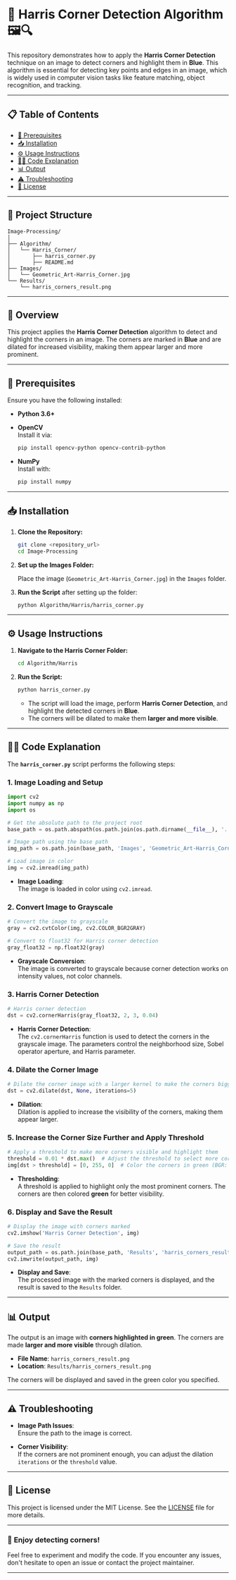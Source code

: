 # 🎯 **Harris Corner Detection Algorithm** 🖼️🔍

This repository demonstrates how to apply the **Harris Corner Detection** technique on an image to detect corners and highlight them in **Blue**. This algorithm is essential for detecting key points and edges in an image, which is widely used in computer vision tasks like feature matching, object recognition, and tracking.

---

## 📋 **Table of Contents**

- [🔧 Prerequisites](#prerequisites)
- [📥 Installation](#installation)
- [⚙️ Usage Instructions](#usage-instructions)
- [🧑‍💻 Code Explanation](#code-explanation)
- [📊 Output](#output)
- [⚠️ Troubleshooting](#troubleshooting)
- [📜 License](#license)

---

## 📁 **Project Structure**

```
Image-Processing/
│
├── Algorithm/
│   └── Harris_Corner/
│       ├── harris_corner.py
│       ├── README.md
├── Images/
│   └── Geometric_Art-Harris_Corner.jpg
└── Results/
    └── harris_corners_result.png
```

---

## 📝 **Overview**

This project applies the **Harris Corner Detection** algorithm to detect and highlight the corners in an image. The corners are marked in **Blue** and are dilated for increased visibility, making them appear larger and more prominent.

---

## 🔧 **Prerequisites**

Ensure you have the following installed:

- **Python 3.6+**
- **OpenCV**  
  Install it via:

  ```bash
  pip install opencv-python opencv-contrib-python
  ```

- **NumPy**  
  Install with:

  ```bash
  pip install numpy
  ```

---

## 📥 **Installation**

1. **Clone the Repository:**

   ```bash
   git clone <repository_url>
   cd Image-Processing
   ```

2. **Set up the Images Folder:**

   Place the image (`Geometric_Art-Harris_Corner.jpg`) in the `Images` folder.

3. **Run the Script** after setting up the folder:

   ```bash
   python Algorithm/Harris/harris_corner.py
   ```

---

## ⚙️ **Usage Instructions**

1. **Navigate to the Harris Corner Folder:**

   ```bash
   cd Algorithm/Harris
   ```

2. **Run the Script:**

   ```bash
   python harris_corner.py
   ```

   - The script will load the image, perform **Harris Corner Detection**, and highlight the detected corners in **Blue**.
   - The corners will be dilated to make them **larger and more visible**.

---

## 🧑‍💻 **Code Explanation**

The **`harris_corner.py`** script performs the following steps:

### 1. **Image Loading and Setup**

```python
import cv2
import numpy as np
import os

# Get the absolute path to the project root
base_path = os.path.abspath(os.path.join(os.path.dirname(__file__), '../../'))

# Image path using the base path
img_path = os.path.join(base_path, 'Images', 'Geometric_Art-Harris_Corner.jpg')

# Load image in color
img = cv2.imread(img_path)
```

- **Image Loading**:  
  The image is loaded in color using `cv2.imread`.

### 2. **Convert Image to Grayscale**

```python
# Convert the image to grayscale
gray = cv2.cvtColor(img, cv2.COLOR_BGR2GRAY)

# Convert to float32 for Harris corner detection
gray_float32 = np.float32(gray)
```

- **Grayscale Conversion**:  
  The image is converted to grayscale because corner detection works on intensity values, not color channels.

### 3. **Harris Corner Detection**

```python
# Harris corner detection
dst = cv2.cornerHarris(gray_float32, 2, 3, 0.04)
```

- **Harris Corner Detection**:  
  The `cv2.cornerHarris` function is used to detect the corners in the grayscale image. The parameters control the neighborhood size, Sobel operator aperture, and Harris parameter.

### 4. **Dilate the Corner Image**

```python
# Dilate the corner image with a larger kernel to make the corners bigger
dst = cv2.dilate(dst, None, iterations=5)
```

- **Dilation**:  
  Dilation is applied to increase the visibility of the corners, making them appear larger.

### 5. **Increase the Corner Size Further and Apply Threshold**

```python
# Apply a threshold to make more corners visible and highlight them
threshold = 0.01 * dst.max()  # Adjust the threshold to select more corners
img[dst > threshold] = [0, 255, 0]  # Color the corners in green (BGR: [0, 255, 0])
```

- **Thresholding**:  
  A threshold is applied to highlight only the most prominent corners. The corners are then colored **green** for better visibility.

### 6. **Display and Save the Result**

```python
# Display the image with corners marked
cv2.imshow('Harris Corner Detection', img)

# Save the result
output_path = os.path.join(base_path, 'Results', 'harris_corners_result.png')
cv2.imwrite(output_path, img)
```

- **Display and Save**:  
  The processed image with the marked corners is displayed, and the result is saved to the `Results` folder.

---

## 📊 **Output**

The output is an image with **corners highlighted in green**. The corners are made **larger and more visible** through dilation.

- **File Name**: `harris_corners_result.png`
- **Location**: `Results/harris_corners_result.png`

The corners will be displayed and saved in the green color you specified.

---

## ⚠️ **Troubleshooting**

- **Image Path Issues**:  
  Ensure the path to the image is correct.
  
- **Corner Visibility**:  
  If the corners are not prominent enough, you can adjust the dilation `iterations` or the `threshold` value.

---

## 📜 **License**

This project is licensed under the MIT License. See the [LICENSE](LICENSE) file for more details.

---

### 🎉 **Enjoy detecting corners!**

Feel free to experiment and modify the code. If you encounter any issues, don't hesitate to open an issue or contact the project maintainer.

---